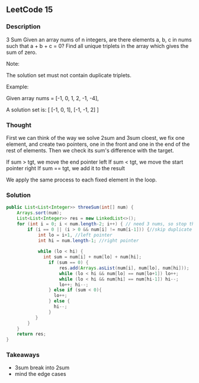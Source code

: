 ## LeetCode 15

### Description
3 Sum
Given an array nums of n integers, are there elements a, b, c in nums such that a + b + c = 0? Find all unique triplets in the array which gives the sum of zero.

Note:

The solution set must not contain duplicate triplets.

Example:

Given array nums = [-1, 0, 1, 2, -1, -4],

A solution set is:
[
  [-1, 0, 1],
  [-1, -1, 2]
]

### Thought
First we can think of the way we solve 2sum and 3sum cloest, we fix one element, and create two pointers, one in the front and one in the end of the rest of elements. Then we check its sum's difference with the target.

If sum > tgt, we move the end pointer left
If sum < tgt, we move the start pointer right
If sum == tgt, we add it to the result

We apply the same process to each fixed element in the loop.

### Solution
```java
public List<List<Integer>> threeSum(int[] num) {
    Arrays.sort(num);
    List<List<Integer>> res = new LinkedList<>();
    for (int i = 0; i < num.length-2; i++) { // need 3 nums, so stop the loop at num.length-2
        if (i == 0 || (i > 0 && num[i] != num[i-1])) {//skip duplicate number
            int lo = i+1, //left pointer
            int hi = num.length-1; //right pointer
            
            while (lo < hi) {
              int sum = num[i] + num[lo] + num[hi];
                if (sum == 0) {
                    res.add(Arrays.asList(num[i], num[lo], num[hi]));
                    while (lo < hi && num[lo] == num[lo+1]) lo++;
                    while (lo < hi && num[hi] == num[hi-1]) hi--;
                    lo++; hi--;
                } else if (sum < 0){
                  lo++;
                } else {
                  hi--;
                }
           }
        }
    }
    return res;
}
```

### Takeaways
* 3sum break into 2sum
* mind the edge cases
